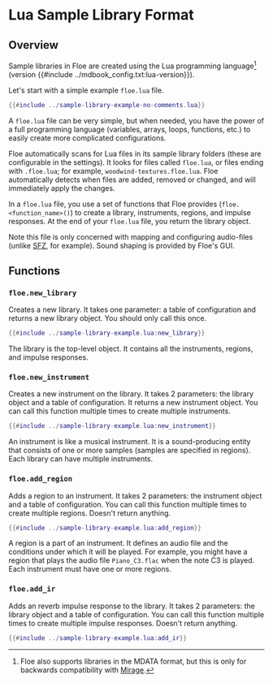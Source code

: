 <!--
SPDX-FileCopyrightText: 2024 Sam Windell
SPDX-License-Identifier: GPL-3.0-or-later
-->

# Lua Sample Library Format

## Overview
Sample libraries in Floe are created using the Lua programming language[^MDATA] (version {{#include ../mdbook_config.txt:lua-version}}).

Let's start with a simple example `floe.lua` file.
```lua
{{#include ../sample-library-example-no-comments.lua}}
```

A `floe.lua` file can be very simple, but when needed, you have the power of a full programming language (variables, arrays, loops, functions, etc.) to easily create more complicated configurations.

Floe automatically scans for Lua files in its sample library folders (these are configurable in the settings). It looks for files called `floe.lua`, or files ending with `.floe.lua`; for example, `woodwind-textures.floe.lua`. Floe automatically detects when files are added, removed or changed, and will immediately apply the changes.

In a `floe.lua` file, you use a set of functions that Floe provides (`floe.<function_name>()`) to create a library, instruments, regions, and impulse responses. At the end of your `floe.lua` file, you return the library object.

Note this file is only concerned with mapping and configuring audio-files (unlike [SFZ](https://en.wikipedia.org/wiki/SFZ_(file_format)), for example). Sound shaping is provided by Floe's GUI.


## Functions

### `floe.new_library`
Creates a new library. It takes one parameter: a table of configuration and returns a new library object. You should only call this once.
```lua
{{#include ../sample-library-example.lua:new_library}}
```

The library is the top-level object. It contains all the instruments, regions, and impulse responses.

### `floe.new_instrument`
Creates a new instrument on the library. It takes 2 parameters: the library object and a table of configuration. It returns a new instrument object. You can call this function multiple times to create multiple instruments.
```lua
{{#include ../sample-library-example.lua:new_instrument}}
```

An instrument is like a musical instrument. It is a sound-producing entity that consists of one or more samples (samples are specified in regions). Each library can have multiple instruments.

### `floe.add_region`
Adds a region to an instrument. It takes 2 parameters: the instrument object and a table of configuration. You can call this function multiple times to create multiple regions. Doesn't return anything.
```lua
{{#include ../sample-library-example.lua:add_region}}
```

A region is a part of an instrument. It defines an audio file and the conditions under which it will be played. For example, you might have a region that plays the audio file `Piano_C3.flac` when the note C3 is played. Each instrument must have one or more regions.

### `floe.add_ir`
Adds an reverb impulse response to the library. It takes 2 parameters: the library object and a table of configuration. You can call this function multiple times to create multiple impulse responses. Doesn't return anything.
```lua
{{#include ../sample-library-example.lua:add_ir}}
```

[^MDATA]: Floe also supports libraries in the MDATA format, but this is only for backwards compatibility with [Mirage](./mirage.md).
